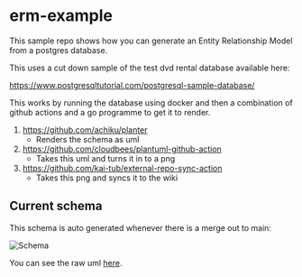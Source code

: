 # erm-example

This sample repo shows how you can generate an Entity Relationship Model from a postgres database.

This uses a cut down sample of the test dvd rental database available here:

https://www.postgresqltutorial.com/postgresql-sample-database/

This works by running the database using docker and then a combination of github actions and a go programme to get it to render.

1. https://github.com/achiku/planter
    * Renders the schema as uml
1. https://github.com/cloudbees/plantuml-github-action
    * Takes this uml and turns it in to a png
1. https://github.com/kai-tub/external-repo-sync-action
    * Takes this png and syncs it to the wiki

## Current schema

This schema is auto generated whenever there is a merge out to main:

![Schema](https://github.com/chris-heathwood/erm-example/wiki/schema.png)

You can see the raw uml [here](https://github.com/chris-heathwood/erm-example/wiki/schema.uml).
